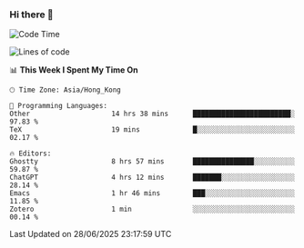 ### Hi there 👋

<!--
**nicehiro/nicehiro** is a ✨ _special_ ✨ repository because its `README.md` (this file) appears on your GitHub profile.

Here are some ideas to get you started:

- 🔭 I’m currently working on ...
- 🌱 I’m currently learning ...
- 👯 I’m looking to collaborate on ...
- 🤔 I’m looking for help with ...
- 💬 Ask me about ...
- 📫 How to reach me: ...
- 😄 Pronouns: ...
- ⚡ Fun fact: ...
-->

<!--START_SECTION:waka-->
![Code Time](http://img.shields.io/badge/Code%20Time-759%20hrs%2039%20mins-blue)

![Lines of code](https://img.shields.io/badge/From%20Hello%20World%20I%27ve%20Written-1.7%20million%20lines%20of%20code-blue)

📊 **This Week I Spent My Time On** 

```text
🕑︎ Time Zone: Asia/Hong_Kong

💬 Programming Languages: 
Other                    14 hrs 38 mins      ████████████████████████░   97.83 % 
TeX                      19 mins             █░░░░░░░░░░░░░░░░░░░░░░░░   02.17 % 

🔥 Editors: 
Ghostty                  8 hrs 57 mins       ███████████████░░░░░░░░░░   59.87 % 
ChatGPT                  4 hrs 12 mins       ███████░░░░░░░░░░░░░░░░░░   28.14 % 
Emacs                    1 hr 46 mins        ███░░░░░░░░░░░░░░░░░░░░░░   11.85 % 
Zotero                   1 min               ░░░░░░░░░░░░░░░░░░░░░░░░░   00.14 % 
```


 Last Updated on 28/06/2025 23:17:59 UTC
<!--END_SECTION:waka-->
